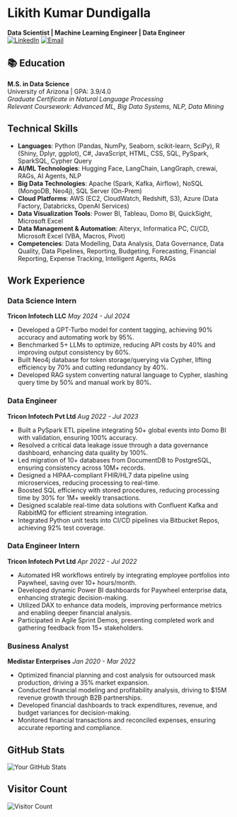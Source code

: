 # Likith Kumar Dundigalla  
**Data Scientist | Machine Learning Engineer | Data Engineer**  
[![LinkedIn](https://img.shields.io/badge/LinkedIn-Connect-blue)](https://linkedin.com/in/likithkumard04)
[![Email](https://img.shields.io/badge/Email-Contact%20Me-red)](mailto:likithkumard@arizona.edu)
## 📚 Education
**M.S. in Data Science**  
University of Arizona | GPA: 3.9/4.0  
*Graduate Certificate in Natural Language Processing*  
*Relevant Coursework: Advanced ML, Big Data Systems, NLP, Data Mining*



## Technical Skills

- **Languages**: Python (Pandas, NumPy, Seaborn, scikit-learn, SciPy), R (Shiny, Dplyr, ggplot), C#, JavaScript, HTML, CSS, SQL, PySpark, SparkSQL, Cypher Query
- **AI/ML Technologies**: Hugging Face, LangChain, LangGraph, crewai, RAGs, AI Agents, NLP
- **Big Data Technologies**: Apache (Spark, Kafka, Airflow), NoSQL (MongoDB, Neo4j), SQL Server (On-Prem)
- **Cloud Platforms**: AWS (EC2, CloudWatch, Redshift, S3), Azure (Data Factory, Databricks, OpenAI Services)
- **Data Visualization Tools**: Power BI, Tableau, Domo BI, QuickSight, Microsoft Excel
- **Data Management & Automation**: Alteryx, Informatica PC, CI/CD, Microsoft Excel (VBA, Macros, Pivot)
- **Competencies**: Data Modelling, Data Analysis, Data Governance, Data Quality, Data Pipelines, Reporting, Budgeting, Forecasting, Financial Reporting, Expense Tracking, Intelligent Agents, RAGs

## Work Experience

### Data Science Intern
**Tricon Infotech LLC**
*May 2024 - Jul 2024*
- Developed a GPT-Turbo model for content tagging, achieving 90% accuracy and automating work by 95%.
- Benchmarked 5+ LLMs to optimize, reducing API costs by 40% and improving output consistency by 60%.
- Built Neo4j database for token storage/querying via Cypher, lifting efficiency by 70% and cutting redundancy by 40%.
- Developed RAG system converting natural language to Cypher, slashing query time by 50% and manual work by 80%.

### Data Engineer
**Tricon Infotech Pvt Ltd**
*Aug 2022 - Jul 2023*
- Built a PySpark ETL pipeline integrating 50+ global events into Domo BI with validation, ensuring 100% accuracy.
- Resolved a critical data leakage issue through a data governance dashboard, enhancing data quality by 100%.
- Led migration of 10+ databases from DocumentDB to PostgreSQL, ensuring consistency across 10M+ records.
- Designed a HIPAA-compliant FHIR/HL7 data pipeline using microservices, reducing processing to real-time.
- Boosted SQL efficiency with stored procedures, reducing processing time by 30% for 1M+ weekly transactions.
- Designed scalable real-time data solutions with Confluent Kafka and RabbitMQ for efficient streaming integration.
- Integrated Python unit tests into CI/CD pipelines via Bitbucket Repos, achieving 92% test coverage.

### Data Engineer Intern
**Tricon Infotech Pvt Ltd**
*Apr 2022 - Jul 2022*
- Automated HR workflows entirely by integrating employee portfolios into Paywheel, saving over 10+ hours/month.
- Developed dynamic Power BI dashboards for Paywheel enterprise data, enhancing strategic decision-making.
- Utilized DAX to enhance data models, improving performance metrics and enabling deeper financial analysis.
- Participated in Agile Sprint Demos, presenting completed work and gathering feedback from 15+ stakeholders.

### Business Analyst
**Medistar Enterprises**
*Jan 2020 - Mar 2022*
- Optimized financial planning and cost analysis for outsourced mask production, driving a 35% market expansion.
- Conducted financial modeling and profitability analysis, driving to $15M revenue growth through B2B partnerships.
- Developed financial dashboards to track expenditures, revenue, and budget variances for decision-making.
- Monitored financial transactions and reconciled expenses, ensuring accurate reporting and compliance.


## GitHub Stats

![Your GitHub Stats](https://github-readme-stats.vercel.app/api?username=LikithKumarDundigalla&show_icons=true)

## Visitor Count

![Visitor Count](https://komarev.com/ghpvc/?username=LikithKumarDundigalla&label=PROFILE+VIEWS)

